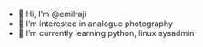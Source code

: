 - 👋 Hi, I’m @emilraji
- 👀 I’m interested in analogue photography
- 🌱 I’m currently learning python, linux sysadmin

<!---
emilraji/emilraji is a ✨ special ✨ repository because its `README.md` (this file) appears on your GitHub profile.
You can click the Preview link to take a look at your changes.
--->
